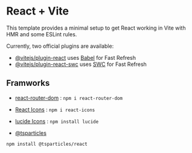 # React + Vite

This template provides a minimal setup to get React working in Vite with HMR and some ESLint rules.

Currently, two official plugins are available:

- [@vitejs/plugin-react](https://github.com/vitejs/vite-plugin-react/blob/main/packages/plugin-react/README.md) uses [Babel](https://babeljs.io/) for Fast Refresh
- [@vitejs/plugin-react-swc](https://github.com/vitejs/vite-plugin-react-swc) uses [SWC](https://swc.rs/) for Fast Refresh


## Framworks

- [react-router-dom](https://www.npmjs.com/package/react-router-dom) : `npm i react-router-dom`

- [React Icons](https://react-icons.github.io/react-icons/) : `npm i react-icons`

- [lucide Icons](https://lucide.dev/icons/) : `npm install lucide`

- [@tsparticles](https://github.com/tsparticles/react)

`npm install @tsparticles/react`

